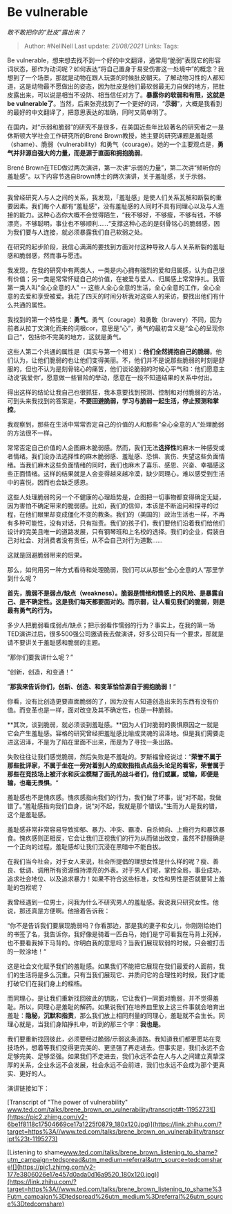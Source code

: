 # Be vulnerable
*敢不敢把你的“肚皮”露出来？*

> Author: #NellNell 
Last update: *21/08/2021* 
Links:
Tags: 

Be vulnerable，想来想去找不到一个好的中文翻译，通常用“脆弱”表现它的形容词状态，那作为动词呢？如何表达“将自己置身于易受伤害这一处境中”的概念？我想到了一个场景，那就是动物在跟人玩耍的时候肚皮朝天。了解动物习性的人都知道，这是动物最不愿做出的姿态，因为肚皮是他们最软弱最无力自保的地方，把肚皮露出来，可以说是相当不设防、相当信任对方了。**暴露你的软弱和有限，这就是be vulnerable了**。当然，后来张亮找到了一个更好的词，“**示弱**”，大概是我看到的最好的中文翻译了，把意思表达的准确，同时又简单明了。

在国内，对“示弱和脆弱”的研究不是很多，在美国近些年比较著名的研究者之一是休斯顿大学社会工作研究所的Brené Brown教授，她主要的研究课题是羞耻感（shame）、脆弱（vulnerability）和勇气（courage）。她的一个主要观点是，**勇气并非源自强大的力量，而是源于直面和拥抱脆弱**。

Brené Brown在TED做过两次演讲，第一次讲“示弱的力量”，第二次讲“倾听你的羞耻感“。以下内容节选自Brown博士的两次演讲，关于羞耻感，关于示弱。

---

我曾经研究人与人之间的关系，我发现，「羞耻感」是使人们关系瓦解和断裂的重要因素。我们每个人都有“羞耻感”，没有羞耻感的人同时不具有同理心以及与人连接的能力。这种心态你大概不会觉得陌生，“我不够好，不够瘦，不够有钱，不够漂亮，不够聪明，事业也不够顺利……“支撑这种心态的是刻骨铭心的脆弱感，因为我们要与人连接，就必须暴露我们自己软弱之处。

在研究的起步阶段，我信心满满的要找到方面对付这种导致人与人关系断裂的羞耻感和脆弱感，然而事与愿违。

我发现，在我的研究中有两类人，一类是内心拥有强烈的爱和归属感，认为自己很有价值；另一类是常常怀疑自己的价值，在被爱与爱人、归属感上常常挣扎。我管第一类人叫“全心全意的人” -- 这些人全心全意的生活，全心全意的工作，全心全意的去爱和享受被爱。我花了四天的时间分析我对这些人的采访，要找出他们有什么共通的属性。

我找到的第一个特性是：**勇气**。勇气（courage）和勇敢（bravery）不同，因为前者从拉丁文演化而来的词根cor，意思是“心”，勇气的最初含义是“全心的呈现你自己“，包括你不完美的地方，这就是勇气。

这些人第二个共通的属性是（其实与第一个相关）：**他们全然拥抱自己的脆弱**。他们认为，让他们脆弱的也让他们变得美丽。不，他们并不是说那些脆弱的时刻是舒服的，但也不认为是刻骨铭心的痛苦，他们谈论脆弱的时候心平气和：他们愿意主动说‘我爱你’，愿意做一些冒险的举动，愿意在一段不知道结果的关系中付出。

得出这样的结论让我自己也很抓狂，我本意要找到预测、控制和对付脆弱的方法，可到头来我找到的答案是，**不要回避脆弱，学习与脆弱一起生活，停止预测和掌控**。

我观察到，那些在生活中常常否定自己的价值的人和那些“全心全意的人”处理脆弱的方法很不一样。

常常否定自己价值的人企图麻木脆弱感。然而，我们无法**选择性**的麻木一种感受或者情绪。我们没办法选择性的麻木脆弱感、羞耻感、恐惧、哀伤、失望这些负面情绪。当我们麻木这些负面情绪的同时，我们也麻木了喜乐、感恩、兴奋、幸福感这些正面情绪。这样的结果就是人会变得越来越冷漠，缺少同理心，难以感受到生活中的喜悦，因而也会缺乏感恩。

这些人处理脆弱的另一个不健康的心理趋势是，企图把一切事物都变得确定无疑，因为害怕不确定带来的脆弱感。比如，我们的信仰，本该是不断追问和探寻的过程，在他们眼里却变成僵化不变的教条。我们的（美国的）政治生活也一样，不再有多种可能性，没有对话，只有指责。我们的孩子们，我们要他们沿着我们给他们设计的完美且唯一的道路发展，只有钢琴班和上名校的选择。我们的企业，假装自己对社会、对消费者没有责任，从不会自己对行为道歉……

这就是回避脆弱带来的后果。

那么，如何用另一种方式看待和处理脆弱，我们可以从那些“全心全意的人”那里学到什么呢？

**首先，脆弱不是弱点/缺点（weakness）。脆弱是情绪和情感上的风险、是暴露自己、是不确定性。这是我们每天都要面对的。而示弱，让人看见我们的脆弱，则是最有勇气的行为。**

多少人把脆弱看成弱点/缺点；把示弱看作懦弱的行为？事实上，在我的第一场TED演讲过后，很多500强公司邀请我去做演讲，好多公司只有一个要求，那就是请不要讲关于羞耻感和脆弱的主题。

“那你们要我讲什么呢？”

“创新，创造，和变通！“

”**那我来告诉你们，创新、创造、和变革恰恰源自于拥抱脆弱！**“

你看，没有比创造更要直面脆弱的了，因为没有人知道创造出来的东西有没有价值。而变革也是一样，面对改变及其不确定性，也是一种脆弱。

**其次，谈到脆弱，就必须谈到羞耻感。**因为人们对脆弱的畏惧原因之一就是它会产生羞耻感。容格的研究曾经把羞耻感比喻成灵魂的沼泽地。但是我们需要走进这沼泽，不是为了陷在里面不出来，而是为了寻找一条出路。

失败往往让我们感觉脆弱，然后失败是不羞耻的。罗斯福曾经说过：“**荣誉不属于那些批评家，不属于坐在一旁对着别人的成败指指点点品头论足的看客，荣誉属于那些在竞技场上被汗水和灰尘模糊了面孔的战斗者们，他们或赢，或输，即便是输，也毫无畏惧**。“

羞耻感也不是愧疚感。愧疚感指向我们的行为，我们做了坏事，说“对不起，我做错了。”羞耻感指向我们自身，说“对不起，我就是那个错误。”生而为人是我的错，这个是羞耻感。

羞耻感非常非常容易导致抑郁、暴力、冲突、霸凌、自杀倾向、上瘾行为和暴饮暴食。愧疚感则正相反，它会让我们正视我们的行为从而做出改变，虽然不舒服确是一个正向的过程。羞耻感却让我们沉浸在黑暗中不能自拔。

在我们当今社会，对于女人来说，社会所提倡的理想女性是什么样的呢？瘦、善良、低调、调用所有资源维持漂亮的外表。对于男人们呢，掌控全局，事业成功，追求社会地位、以及追求暴力！如果不符合这些标准，女性和男性是否就要背上羞耻的包袱呢？

我曾经遇到一位男士，问我为什么不研究男人的羞耻感。我说我只研究女性。他说，那还真是方便啊。他接着告诉我：

“你不是告诉我们要展现脆弱吗？你看那边，那是我的妻子和女儿，你刚刚给她们的书签了名，我告诉你，我好像是骑着一匹白马，她们是宁可看我在马背上死掉，也不要看我掉下马背的。你明白我的意思吗？当我们展现软弱的时候，只会被打击的一败涂地！“

这是社会文化赋予我们的羞耻感。如果我们不能把它展现在我们最爱的人面前，我们的生活将是多么沉重。只有当我们展现它、并质问它的合理性的时候，我们才能打破它们在我们身上的桎梏。

而同理心，是让我们重新找回彼此的钥匙，它让我们一同面对脆弱，并不觉得羞耻。所以，同理心是羞耻的解药。如果说我们在培养皿里放上这三件事就会培育出羞耻：**隐秘，沉默和指责**，那么我们放上相同剂量的同理心，羞耻就不会生长。同理心就是，当我们身陷挣扎中，听到的那三个字：**我也是**。

我们要重新找回彼此，必须要经过脆弱/示弱这条道路。我知道我们都更愿站在竞技场外，想着等我们变得更完美的、更坚强了再走进去。但事实是，我们永远不会足够完美、足够坚强。如果我们不走进去，我们永远不会在人与人之间建立真挚深厚的关系，企业永远不会发展，社会永远不会前进，我们也永远不会成为那个更真实、更好的人。

  

演讲链接如下：

  

[Transcript of "The power of vulnerability"​www.ted.com/talks/brene_brown_on_vulnerability/transcript#t-1195273![](https://pic2.zhimg.com/v2-6be1f8118c17504669ce17a1225f0879_180x120.jpg)](https://link.zhihu.com/?target=https%3A//www.ted.com/talks/brene_brown_on_vulnerability/transcript%23t-1195273)

  

[Listening to shame​www.ted.com/talks/brene_brown_listening_to_shame?utm_campaign=tedspread&utm_medium=referral&utm_source=tedcomshare![](https://pic1.zhimg.com/v2-177e3806026e17e457d0ada0d16a9520_180x120.jpg)](https://link.zhihu.com/?target=https%3A//www.ted.com/talks/brene_brown_listening_to_shame%3Futm_campaign%3Dtedspread%26utm_medium%3Dreferral%26utm_source%3Dtedcomshare)
